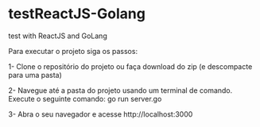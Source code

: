 # testReactJS-Golang
test with ReactJS and GoLang

Para executar o projeto siga os passos:

1- Clone o repositório do projeto ou faça download do zip (e descompacte para uma pasta)

2- Navegue até a pasta do projeto usando um terminal de comando. Execute o seguinte comando: go run server.go

3- Abra o seu navegador e acesse http://localhost:3000
